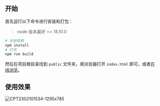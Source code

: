## 开始

首先运行以下命令进行安装和打包：

> node 版本最好 >= 18.10.0

```bash
# 安装依赖
npm install
# 打包
npm run build
```

然后在项目根目录找到 `public` 文件夹，用浏览器打开 `index.html` 即可，或者[在线浏览](https://zhangzhonghe.github.io/test/public/)。

## 使用效果

![CPT2302101534-1295x785](/uploads/43f30bddd943d1c662dcd567013dd4fb/CPT2302101534-1295x785.gif)
